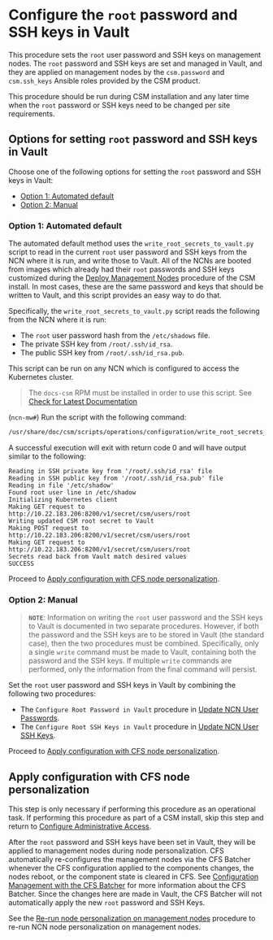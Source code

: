 # Configure the `root` password and SSH keys in Vault

This procedure sets the `root` user password and SSH keys on management nodes. The `root` password
and SSH keys are set and managed in Vault, and they are applied on management nodes by the
`csm.password` and `csm.ssh_keys` Ansible roles provided by the CSM product.

This procedure should be run during CSM installation and any later time when the `root` password or
SSH keys need to be changed per site requirements.

## Options for setting `root` password and SSH keys in Vault

Choose one of the following options for setting the `root` password and SSH keys in Vault:

- [Option 1: Automated default](#option-1-automated-default)
- [Option 2: Manual](#option-2-manual)

### Option 1: Automated default

The automated default method uses the `write_root_secrets_to_vault.py` script to read in the current
`root` user password and SSH keys from the NCN where it is run, and write those to Vault. All of the NCNs are
booted from images which already had their `root` passwords and SSH keys customized during the
[Deploy Management Nodes](../../install/deploy_non-compute_nodes.md#2-deploy-management-nodes)
procedure of the CSM install. In most cases, these are the same password and keys that should be
written to Vault, and this script provides an easy way to do that.

Specifically, the `write_root_secrets_to_vault.py` script reads the following from the NCN where it is run:

- The `root` user password hash from the `/etc/shadows` file.
- The private SSH key from `/root/.ssh/id_rsa`.
- The public SSH key from `/root/.ssh/id_rsa.pub`.

This script can be run on any NCN which is configured to access the Kubernetes cluster.

> The `docs-csm` RPM must be installed in order to use this script. See
> [Check for Latest Documentation](../../update_product_stream/README.md#check-for-latest-documentation)

(`ncn-mw#`) Run the script with the following command:

```bash
/usr/share/doc/csm/scripts/operations/configuration/write_root_secrets_to_vault.py
```

A successful execution will exit with return code 0 and will have output similar to the following:

```text
Reading in SSH private key from '/root/.ssh/id_rsa' file
Reading in SSH public key from '/root/.ssh/id_rsa.pub' file
Reading in file '/etc/shadow'
Found root user line in /etc/shadow
Initializing Kubernetes client
Making GET request to http://10.22.183.206:8200/v1/secret/csm/users/root
Writing updated CSM root secret to Vault
Making POST request to http://10.22.183.206:8200/v1/secret/csm/users/root
Making GET request to http://10.22.183.206:8200/v1/secret/csm/users/root
Secrets read back from Vault match desired values
SUCCESS
```

Proceed to [Apply configuration with CFS node personalization](#apply-configuration-with-cfs-node-personalization).

### Option 2: Manual

> **`NOTE`**: Information on writing the `root` user password and the SSH keys to Vault is documented
> in two separate procedures. However, if both the password and the SSH keys are to be stored
> in Vault (the standard case), then the two procedures must be combined. Specifically, only
> a single `write` command must be made to Vault, containing both the password and the
> SSH keys. If multiple `write` commands are performed, only the information from the
> final command will persist.

Set the `root` user password and SSH keys in Vault by combining the following two procedures:

- The `Configure Root Password in Vault` procedure in [Update NCN User Passwords](../security_and_authentication/Update_NCN_Passwords.md#procedure-configure-root-password-in-vault).
- The `Configure Root SSH Keys in Vault` procedure in [Update NCN User SSH Keys](../security_and_authentication/SSH_Keys.md#procedure-apply-root-ssh-keys-to-ncns-standalone).

Proceed to [Apply configuration with CFS node personalization](#apply-configuration-with-cfs-node-personalization).

## Apply configuration with CFS node personalization

This step is only necessary if performing this procedure as an operational task. If performing
this procedure as part of a CSM install, skip this step and return to
[Configure Administrative Access](../../install/configure_administrative_access.md).

After the `root` password and SSH keys have been set in Vault, they will be applied to management
nodes during node personalization. CFS automatically re-configures the management nodes via the CFS
Batcher whenever the CFS configuration applied to the components changes, the nodes reboot, or the
component state is cleared in CFS.
See [Configuration Management with the CFS Batcher](../configuration_management/Configuration_Management_with_the_CFS_Batcher.md)
for more information about the CFS Batcher. Since the changes here are made in Vault, the CFS
Batcher will not automatically apply the new `root` password and SSH Keys.

See the [Re-run node personalization on management nodes](../configuration_management/Management_Node_Personalization.md#re-run-node-personalization-on-management-nodes)
procedure to re-run NCN node personalization on management nodes.
